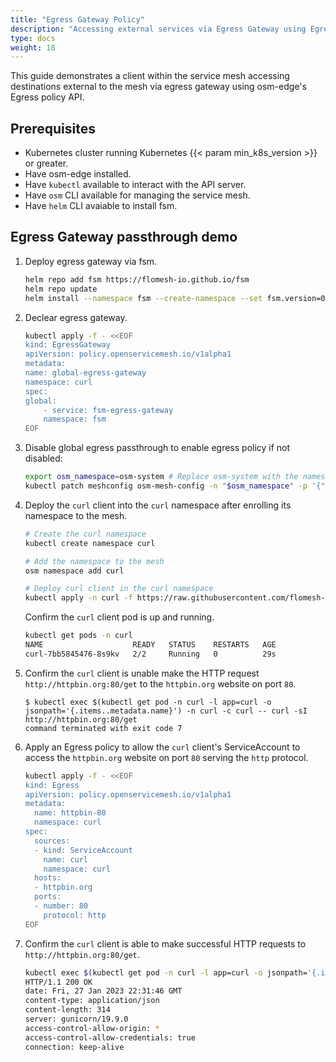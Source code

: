 ```yaml
---
title: "Egress Gateway Policy"
description: "Accessing external services via Egress Gateway using Egress policies"
type: docs
weight: 18
---
```


This guide demonstrates a client within the service mesh accessing destinations external to the mesh via egress gateway using osm-edge's Egress policy API.

## Prerequisites

- Kubernetes cluster running Kubernetes {{< param min_k8s_version >}} or greater.
- Have osm-edge installed.
- Have `kubectl` available to interact with the API server.
- Have `osm` CLI available for managing the service mesh.
- Have `helm` CLI avaiable to install fsm.

## Egress Gateway passthrough demo

1. Deploy egress gateway via fsm.
    ```bash
    helm repo add fsm https://flomesh-io.github.io/fsm
    helm repo update
    helm install --namespace fsm --create-namespace --set fsm.version=0.2.0 --set fsm.egressGateway.enabled=true fsm fsm/fsm
    ```
2. Declear egress gateway.
    
    ```bash
    kubectl apply -f - <<EOF
    kind: EgressGateway
    apiVersion: policy.openservicemesh.io/v1alpha1
    metadata:
    name: global-egress-gateway
    namespace: curl
    spec:
    global:
        - service: fsm-egress-gateway
        namespace: fsm
    EOF
    ```
   

3. Disable global egress passthrough to enable egress policy if not disabled:
    ```bash
    export osm_namespace=osm-system # Replace osm-system with the namespace where osm-edge is installed
    kubectl patch meshconfig osm-mesh-config -n "$osm_namespace" -p '{"spec":{"traffic":{"enableEgress":false}}}'  --type=merge
    ```

4. Deploy the `curl` client into the `curl` namespace after enrolling its namespace to the mesh.

    ```bash
    # Create the curl namespace
    kubectl create namespace curl

    # Add the namespace to the mesh
    osm namespace add curl

    # Deploy curl client in the curl namespace
    kubectl apply -n curl -f https://raw.githubusercontent.com/flomesh-io/osm-edge-docs/{{< param osm_branch >}}/manifests/samples/curl/curl.yaml
    ```

    Confirm the `curl` client pod is up and running.

    ```bash
    kubectl get pods -n curl 
    NAME                    READY   STATUS    RESTARTS   AGE
    curl-7bb5845476-8s9kv   2/2     Running   0          29s
    ```

5. Confirm the `curl` client is unable make the HTTP request `http://httpbin.org:80/get` to the `httpbin.org` website on port `80`.
    ```console
    $ kubectl exec $(kubectl get pod -n curl -l app=curl -o jsonpath='{.items..metadata.name}') -n curl -c curl -- curl -sI http://httpbin.org:80/get
    command terminated with exit code 7
    ```

6. Apply an Egress policy to allow the `curl` client's ServiceAccount to access the `httpbin.org` website on port `80` serving the `http` protocol.
    
    ```bash
    kubectl apply -f - <<EOF
    kind: Egress
    apiVersion: policy.openservicemesh.io/v1alpha1
    metadata:
      name: httpbin-80
      namespace: curl
    spec:
      sources:
      - kind: ServiceAccount
        name: curl
        namespace: curl
      hosts:
      - httpbin.org
      ports:
      - number: 80
        protocol: http
    EOF

7. Confirm the `curl` client is able to make successful HTTP requests to `http://httpbin.org:80/get`.

    ```bash
    kubectl exec $(kubectl get pod -n curl -l app=curl -o jsonpath='{.items..metadata.name}') -n curl -c curl -- curl -sI http://httpbin.org:80/get
    HTTP/1.1 200 OK
    date: Fri, 27 Jan 2023 22:31:46 GMT
    content-type: application/json
    content-length: 314
    server: gunicorn/19.9.0
    access-control-allow-origin: *
    access-control-allow-credentials: true
    connection: keep-alive
    ```